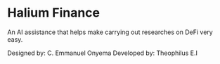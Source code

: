 # Halium Finance
An AI assistance that helps make carrying out researches on DeFi very easy.


Designed by: C. Emmanuel Onyema
Developed by: Theophilus E.I
